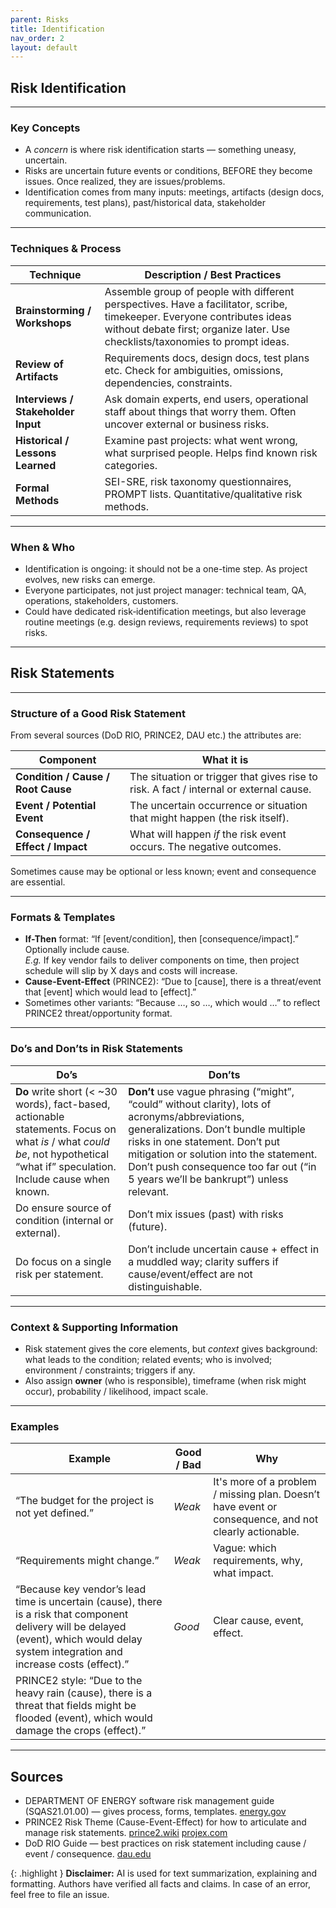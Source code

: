 ```yaml
---
parent: Risks
title: Identification
nav_order: 2
layout: default
---
```


## Risk Identification

---

### Key Concepts

- A _concern_ is where risk identification starts — something uneasy, uncertain.
- Risks are uncertain future events or conditions, BEFORE they become issues. Once realized, they are issues/problems.
- Identification comes from many inputs: meetings, artifacts (design docs, requirements, test plans), past/historical data, stakeholder communication.

---

### Techniques & Process

| Technique                  | Description / Best Practices                                                                                                                      |
|----------------------------|---------------------------------------------------------------------------------------------------------------------------------------------------|
| **Brainstorming / Workshops** | Assemble group of people with different perspectives. Have a facilitator, scribe, timekeeper. Everyone contributes ideas without debate first; organize later. Use checklists/taxonomies to prompt ideas. |
| **Review of Artifacts**        | Requirements docs, design docs, test plans etc. Check for ambiguities, omissions, dependencies, constraints.                                   |
| **Interviews / Stakeholder Input** | Ask domain experts, end users, operational staff about things that worry them. Often uncover external or business risks.                  |
| **Historical / Lessons Learned**  | Examine past projects: what went wrong, what surprised people. Helps find known risk categories.                                           |
| **Formal Methods**               | SEI-SRE, risk taxonomy questionnaires, PROMPT lists. Quantitative/qualitative risk methods.                                                |

---

### When & Who

- Identification is ongoing: it should not be a one-time step. As project evolves, new risks can emerge.
- Everyone participates, not just project manager: technical team, QA, operations, stakeholders, customers.
- Could have dedicated risk‐identification meetings, but also leverage routine meetings (e.g. design reviews, requirements reviews) to spot risks.

---

## Risk Statements

---

### Structure of a Good Risk Statement

From several sources (DoD RIO, PRINCE2, DAU etc.) the attributes are:

| Component                   | What it is                                                                 |
|-----------------------------|----------------------------------------------------------------------------|
| **Condition / Cause / Root Cause** | The situation or trigger that gives rise to risk. A fact / internal or external cause. |
| **Event / Potential Event**        | The uncertain occurrence or situation that might happen (the risk itself).              |
| **Consequence / Effect / Impact**  | What will happen _if_ the risk event occurs. The negative outcomes.                     |

Sometimes cause may be optional or less known; event and consequence are essential.

---

### Formats & Templates

- **If-Then** format: “If [event/condition], then [consequence/impact].” Optionally include cause.  
    _E.g._ If key vendor fails to deliver components on time, then project schedule will slip by X days and costs will increase.
- **Cause-Event-Effect** (PRINCE2): “Due to [cause], there is a threat/event that [event] which would lead to [effect].”
- Sometimes other variants: “Because …, so …, which would …” to reflect PRINCE2 threat/opportunity format.

---

### Do’s and Don’ts in Risk Statements

| Do’s                                                                 | Don’ts                                                                                   |
|----------------------------------------------------------------------|------------------------------------------------------------------------------------------|
| **Do** write short (< ~30 words), fact-based, actionable statements. Focus on what _is_ / what _could be_, not hypothetical “what if” speculation. Include cause when known. | **Don’t** use vague phrasing (“might”, “could” without clarity), lots of acronyms/abbreviations, generalizations. Don’t bundle multiple risks in one statement. Don’t put mitigation or solution into the statement. Don’t push consequence too far out (“in 5 years we’ll be bankrupt”) unless relevant. |
| Do ensure source of condition (internal or external).                | Don’t mix issues (past) with risks (future).                                             |
| Do focus on a single risk per statement.                             | Don’t include uncertain cause + effect in a muddled way; clarity suffers if cause/event/effect are not distinguishable. |

---

### Context & Supporting Information

- Risk statement gives the core elements, but _context_ gives background: what leads to the condition; related events; who is involved; environment / constraints; triggers if any.
- Also assign **owner** (who is responsible), timeframe (when risk might occur), probability / likelihood, impact scale.

---

### Examples

| Example                                                                                                          | Good / Bad | Why                                                                                                    |
|------------------------------------------------------------------------------------------------------------------|------------|--------------------------------------------------------------------------------------------------------|
| “The budget for the project is not yet defined.”                                                                 | _Weak_     | It's more of a problem / missing plan. Doesn’t have event or consequence, and not clearly actionable.  |
| “Requirements might change.”                                                                                     | _Weak_     | Vague: which requirements, why, what impact.                                                           |
| “Because key vendor’s lead time is uncertain (cause), there is a risk that component delivery will be delayed (event), which would delay system integration and increase costs (effect).” | _Good_     | Clear cause, event, effect.                                                                            |
| PRINCE2 style: “Due to the heavy rain (cause), there is a threat that fields might be flooded (event), which would damage the crops (effect).” |            |                                                                                                        |

---

## Sources

- DEPARTMENT OF ENERGY software risk management guide (SQAS21.01.00) — gives process, forms, templates. [energy.gov](https://energy.gov/sites/prod/files/cioprod/documents/Risk_Management.pdf)
- PRINCE2 Risk Theme (Cause-Event-Effect) for how to articulate and manage risk statements. [prince2.wiki](https://prince2.wiki/practices/risk/) [projex.com](https://www.projex.com/identifying-prince2-risks/)
- DoD RIO Guide — best practices on risk statement including cause / event / consequence. [dau.edu](https://www.dau.edu/library/damag/november-december2017/how-write-good-risk-statement)

{: .highlight }
**Disclaimer:** AI is used for text summarization, explaining and formatting. Authors have verified all facts and claims. In case of an error, feel free to file an issue.
